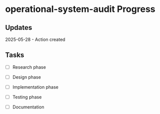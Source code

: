 # operational-system-audit Progress

## Updates

2025-05-28 - Action created

## Tasks

- [ ] Research phase
- [ ] Design phase
- [ ] Implementation phase
- [ ] Testing phase
- [ ] Documentation

